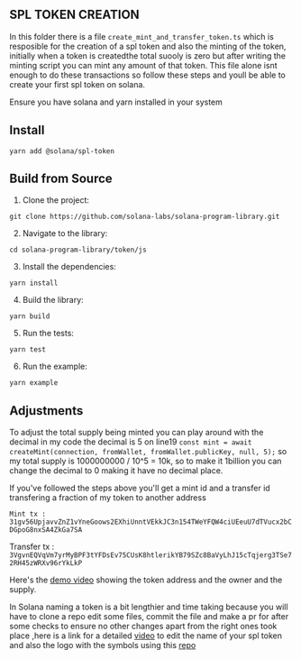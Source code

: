 ## SPL TOKEN CREATION
In this folder there is a file `create_mint_and_transfer_token.ts` which is resposible for the creation of a spl token and also the minting of the token, initially when a token is createdthe total suooly is zero but after writing the minting script you can mint any amount of that token.
This file alone isnt enough to do these transactions so follow these steps and youll be able to create your first spl token on solana.

Ensure you have solana and yarn installed in your system

## Install

```shell
yarn add @solana/spl-token
```

## Build from Source

1. Clone the project:
```shell
git clone https://github.com/solana-labs/solana-program-library.git
```

2. Navigate to the library:
```shell
cd solana-program-library/token/js
```

3. Install the dependencies:
```shell
yarn install
```

4. Build the library:
```shell
yarn build
```

5. Run the tests:
```shell
yarn test
```

6. Run the example:
```shell
yarn example
```

## Adjustments
To adjust the total supply being minted you can play around with the decimal in my code the decimal is 5 on line19 `const mint = await createMint(connection, fromWallet, fromWallet.publicKey, null, 5);` so my total supply is 1000000000 / 10^5 = 10k, so to make it 1billion you can change the decimal to 0 making it have no decimal place.

If you've followed the steps above you'll get a mint id and a transfer id transfering a fraction of my token to another address

`Mint tx : 31gv56UpjavvZnZ1vYneGoows2EXhiUnntVEkkJC3n154TWeYFQW4ciUEeuU7dTVucx2bCDGpoG8nxSA4ZkGa7SA`

Transfer tx : `3VgvnEQVqVm7yrMyBPF3tYFDsEv75CUsK8htlerikYB79SZc8BaVyLhJ15cTqjerg3TSe72RH45zWRXv96rYkLkP`

Here's the [demo video](https://youtu.be/cUyBsDTB_us) showing the token address and the owner and the supply.

In Solana naming a token is a bit lengthier and time taking because you will have to clone a repo edit some files, commit the file and make a pr for after some checks to ensure no other changes apart from the right ones took place ,here is a link for a detailed [video](https://www.youtube.com/watch?v=kVxueRjcm6A)  to edit the name of your spl token and also the logo with the symbols using this [repo](https://github.com/solana-labs/token-list)
